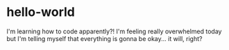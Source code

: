 # hello-world
I'm learning how to code apparently?!
I'm feeling really overwhelmed today but I'm telling myself that everything is gonna be okay... it will, right?

